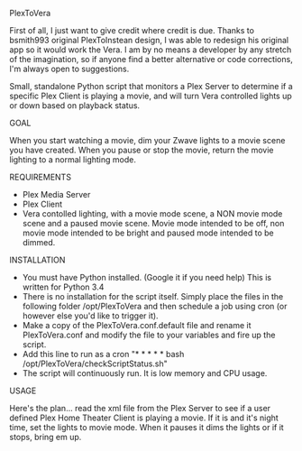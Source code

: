 PlexToVera

First of all, I just want to give credit where credit is due.  Thanks to bsmith993 original PlexToInstean design, I was able to redesign his original app so it would work the Vera.  I am by no means a developer by any stretch of the imagination, so if anyone find a better alternative or code corrections, I'm always open to suggestions.  

Small, standalone Python script that monitors a Plex Server to determine if a specific Plex Client is playing a movie, and will turn Vera controlled lights up or down based on playback status.

GOAL

When you start watching a movie, dim your Zwave lights to a movie scene you have created. When you pause or stop the movie, return the movie lighting to a normal lighting mode.

REQUIREMENTS

- Plex Media Server
- Plex Client
- Vera contolled lighting, with a movie mode scene,  a NON movie mode scene and a paused movie scene. Movie mode intended to be off, non movie mode intended to be bright and paused mode intended to be dimmed.

INSTALLATION

- You must have Python installed. (Google it if you need help) This is written for Python 3.4 
- There is no installation for the script itself. Simply place the files in the following folder /opt/PlexToVera and then schedule a job using cron (or however else you'd like to trigger it). 
- Make a copy of the PlexToVera.conf.default file and rename it PlexToVera.conf and modify the file to your variables and fire up the script.
- Add this line to run as a cron "* * * * *  bash /opt/PlexToVera/checkScriptStatus.sh"
- The script will continuously run. It is low memory and CPU usage.

USAGE

Here's the plan... read the xml file from the Plex Server to see if a user defined Plex Home Theater Client is playing a movie. If it is and it's night time, set the lights to movie mode. When it pauses it dims the lights or if it stops, bring em up.
